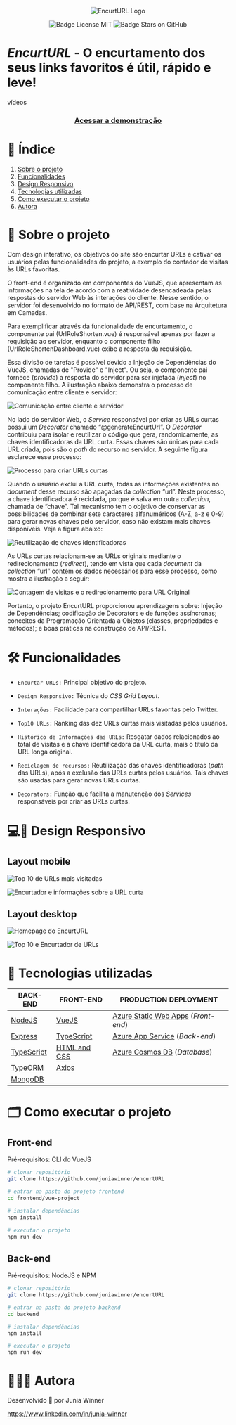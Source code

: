<p align="center">
<img src="https://ik.imagekit.io/x4ikoq975/a_Y-f9K3ndJ.png?ik-sdk-version=javascript-1.4.3&updatedAt=1652533857295" alt="EncurtURL Logo">
</p>

<p align="center">
<img src="https://img.shields.io/github/license/juniawinner/encurtURL?style=plastic" alt="Badge License MIT">
<img src="https://img.shields.io/github/stars/juniawinner/encurtURL?style=plastic" alt="Badge Stars on GitHub">
</p>

# *EncurtURL* - O encurtamento dos seus links favoritos é útil, rápido e leve!

vídeos

<h3 align="center">
<a href="https://red-island-0c877810f.1.azurestaticapps.net" title="EncurtURL">Acessar a demonstração</a>
</h3>

# 📜 Índice

1. [Sobre o projeto](#-sobre-o-projeto)
1. [Funcionalidades](#-funcionalidades)
1. [Design Responsivo](#-design-responsivo)
1. [Tecnologias utilizadas](#-tecnologias-utilizadas)
1. [Como executar o projeto](#-como-executar-o-projeto)
1. [Autora](#-autora)

# 🔖 Sobre o projeto

Com design interativo, os objetivos do site são encurtar URLs e cativar os usuários pelas funcionalidades do projeto, a exemplo do contador de visitas às URLs favoritas.

O front-end é organizado em componentes do VueJS, que apresentam as informações na tela de acordo com a reatividade desencadeada pelas respostas do servidor Web às interações do cliente. Nesse sentido, o servidor foi desenvolvido no formato de API/REST, com base na Arquitetura em Camadas.

Para exemplificar através da funcionalidade de encurtamento, o componente pai (UrlRoleShorten.vue) é responsável apenas por fazer a requisição ao servidor, enquanto o componente filho (UrlRoleShortenDashboard.vue) exibe a resposta da requisição.

Essa divisão de tarefas é possível devido a Injeção de Dependências do VueJS, chamadas de "Provide" e "Inject". Ou seja, o componente pai fornece (*provide*) a resposta do servidor para ser injetada (*inject*) no componente filho. A ilustração abaixo demonstra o processo de comunicação entre cliente e servidor:

![Comunicação entre cliente e servidor](https://ik.imagekit.io/x4ikoq975/C-S_Xgp6lFYft.png?ik-sdk-version=javascript-1.4.3&updatedAt=1652712941406)

No lado do servidor Web, o *Service* responsável por criar as URLs curtas possui um *Decorator* chamado “@generateEncurtUrl”. O *Decorator* contribuiu para isolar e reutilizar o código que gera, randomicamente, as chaves identificadoras da URL curta. Essas chaves são únicas para cada URL criada, pois são o *path* do recurso no servidor. A seguinte figura esclarece esse processo:

![Processo para criar URLs curtas](https://ik.imagekit.io/x4ikoq975/G-E_OCxxAhjNX.png?ik-sdk-version=javascript-1.4.3&updatedAt=1652799963324)

Quando o usuário exclui a URL curta, todas as informações existentes no *document* desse recurso são apagadas da *collection* “url”. Neste processo, a chave identificadora é reciclada, porque é salva em outra *collection*, chamada de “chave”. Tal mecanismo tem o objetivo de conservar as possibilidades de combinar sete caracteres alfanuméricos (A-Z, a-z e 0-9) para gerar novas chaves pelo servidor, caso não existam mais chaves disponíveis. Veja a figura abaixo:

![Reutilização de chaves identificadoras](https://ik.imagekit.io/x4ikoq975/R-C_BoYIrTMb3.png?ik-sdk-version=javascript-1.4.3&updatedAt=1652799479743)

As URLs curtas relacionam-se as URLs originais mediante o redirecionamento (*redirect*), tendo em vista que cada *document* da *collection* “url” contém os dados necessários para esse processo, como mostra a ilustração a seguir:

![Contagem de visitas e o redirecionamento para URL Original](https://ik.imagekit.io/x4ikoq975/R-T_NIDoa0LRR.png?ik-sdk-version=javascript-1.4.3&updatedAt=1652801532935)

Portanto, o projeto EncurtURL proporcionou aprendizagens sobre: Injeção de Dependências; codificação de Decorators e de funções assíncronas; conceitos da Programação Orientada a Objetos (classes, propriedades e métodos); e boas práticas na construção de API/REST.

# 🛠️ Funcionalidades

- `Encurtar URLs:` Principal objetivo do projeto.

- `Design Responsivo:` Técnica do *CSS Grid Layout*.

- `Interações:` Facilidade para compartilhar URLs favoritas pelo Twitter.

- `Top10 URLs:` Ranking das dez URLs curtas mais visitadas pelos usuários.

- `Histórico de Informações das URLs:` Resgatar dados relacionados ao total de visitas e a chave identificadora da URL curta, mais o título da URL longa original.

- `Reciclagem de recursos:` Reutilização das chaves identificadoras (*path* das URLs), após a exclusão das URLs curtas pelos usuários. Tais chaves são usadas para gerar novas URLs curtas.

- `Decorators:` Função que facilita a manutenção dos *Services* responsáveis por criar as URLs curtas.

# 💻📱 Design Responsivo
 
## Layout mobile
 
![Top 10 de URLs mais visitadas](https://ik.imagekit.io/x4ikoq975/s1_xzpUAxSfu.png?ik-sdk-version=javascript-1.4.3&updatedAt=1652612269503)
 
![Encurtador e informações sobre a URL curta](https://ik.imagekit.io/x4ikoq975/s2__Gd_hV6iP.png?ik-sdk-version=javascript-1.4.3&updatedAt=1652612818845)
 
## Layout desktop
 
![Homepage do EncurtURL](https://ik.imagekit.io/x4ikoq975/c1_vT1L25oKi.png?ik-sdk-version=javascript-1.4.3&updatedAt=1652612489844)
 
![Top 10 e Encurtador de URLs](https://ik.imagekit.io/x4ikoq975/c2_SEUipX2MZ.png?ik-sdk-version=javascript-1.4.3&updatedAt=1652714578089)

# 🚀 Tecnologias utilizadas

BACK-END                                     |                      FRONT-END                     |       PRODUCTION DEPLOYMENT
---------------------------------------------|----------------------------------------------------|------------------------------------
[NodeJS](https://nodejs.org/en/)             |[VueJS](https://vuejs.org/)                         |[Azure Static Web Apps](https://azure.microsoft.com/pt-br/services/app-service/static/) (*Front-end*)
[Express](https://expressjs.com/pt-br/)      |[TypeScript](https://www.typescriptlang.org/)       |[Azure App Service](https://azure.microsoft.com/pt-br/services/app-service/) (*Back-end*)
[TypeScript](https://www.typescriptlang.org/)|[HTML and CSS](https://developer.mozilla.org/pt-BR/)|[Azure Cosmos DB](https://azure.microsoft.com/pt-br/services/cosmos-db/) (*Database*)
[TypeORM](https://typeorm.io/)               |[Axios](https://axios-http.com/ptbr/)               |
[MongoDB](https://www.mongodb.com/pt-br)     |                                                    |

# 🗂️ Como executar o projeto

## Front-end

Pré-requisitos: CLI do VueJS

```bash
# clonar repositório
git clone https://github.com/juniawinner/encurtURL

# entrar na pasta do projeto frontend
cd frontend/vue-project

# instalar dependências
npm install

# executar o projeto
npm run dev
```

## Back-end

Pré-requisitos: NodeJS e NPM

```bash
# clonar repositório
git clone https://github.com/juniawinner/encurtURL

# entrar na pasta do projeto backend
cd backend

# instalar dependências
npm install

# executar o projeto
npm run dev
```

# 👩🏾‍💻 Autora

Desenvolvido 💚 por Junia Winner

https://www.linkedin.com/in/junia-winner